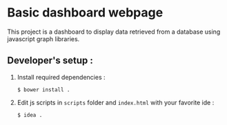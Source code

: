 # Basic dashboard webpage

This project is a dashboard to display data retrieved from a database using javascript graph libraries.

## Developer's setup :

1. Install required dependencies :

       $ bower install .

1. Edit js scripts in `scripts` folder and `index.html` with your favorite ide :

       $ idea .

